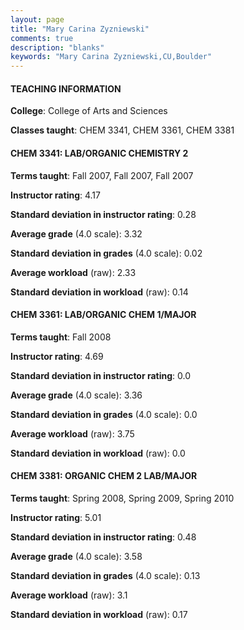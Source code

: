 ```yaml
---
layout: page
title: "Mary Carina Zyzniewski" 
comments: true
description: "blanks"
keywords: "Mary Carina Zyzniewski,CU,Boulder"
---
```

<head>
<script src="https://ajax.googleapis.com/ajax/libs/jquery/2.1.3/jquery.min.js"></script>
<script src="https://dl.dropboxusercontent.com/s/pc42nxpaw1ea4o9/highcharts.js?dl=0"></script>
<!-- <script src="../assets/js/highcharts.js"></script> -->
<style type="text/css">@font-face {
	font-family: "Bebas Neue";
	src: url(https://www.filehosting.org/file/details/544349/BebasNeue Regular.otf) format("opentype");
	}
	h1.Bebas { 
		font-family: "Bebas Neue", Verdana, Tahoma;
	}
</style>
</head>
	   
#### TEACHING INFORMATION

**College**: College of Arts and Sciences

**Classes taught**: CHEM 3341, CHEM 3361, CHEM 3381

#### CHEM 3341: LAB/ORGANIC CHEMISTRY 2

**Terms taught**: Fall 2007, Fall 2007, Fall 2007

**Instructor rating**: 4.17

**Standard deviation in instructor rating**: 0.28

**Average grade** (4.0 scale): 3.32

**Standard deviation in grades** (4.0 scale): 0.02

**Average workload** (raw): 2.33

**Standard deviation in workload** (raw): 0.14

#### CHEM 3361: LAB/ORGANIC CHEM 1/MAJOR

**Terms taught**: Fall 2008

**Instructor rating**: 4.69

**Standard deviation in instructor rating**: 0.0

**Average grade** (4.0 scale): 3.36

**Standard deviation in grades** (4.0 scale): 0.0

**Average workload** (raw): 3.75

**Standard deviation in workload** (raw): 0.0

#### CHEM 3381: ORGANIC CHEM 2 LAB/MAJOR

**Terms taught**: Spring 2008, Spring 2009, Spring 2010

**Instructor rating**: 5.01

**Standard deviation in instructor rating**: 0.48

**Average grade** (4.0 scale): 3.58

**Standard deviation in grades** (4.0 scale): 0.13

**Average workload** (raw): 3.1

**Standard deviation in workload** (raw): 0.17

